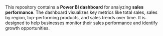 This repository contains a **Power BI dashboard** for analyzing **sales performance**. The dashboard visualizes key metrics like total sales, sales by region, top-performing products, and sales trends over time. It is designed to help businesses monitor their sales performance and identify growth opportunities.
